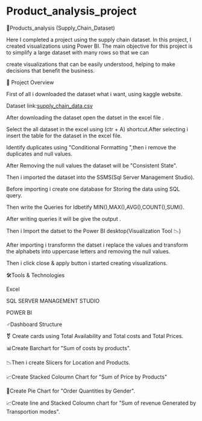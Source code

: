 # Product_analysis_project
📝Products_analysis (Supply_Chain_Dataset)
 
 Here I completed a project using the supply chain dataset. In this project, I created visualizations using Power BI. The main objective for this project is to simplify a large dataset with many rows so that we can
 
 create visualizations that can be easily understood, helping to make decisions that benefit the business.

🎯 Project Overview

  First of all i downloaded the dataset what i want, using kaggle website.

  Dataset link:[supply_chain_data.csv](https://github.com/user-attachments/files/20421385/supply_chain_data.csv)

  After downloading the dataset open the datset in the excel file .

  Select the all dataset in the excel using (ctr + A) shortcut.After selecting i insert the table for the dataset in the excel file.

  Identify duplicates using "Conditional Formatting ",then i remove the duplicates and null values.

  After Removing the null values the dataset will be "Consistent State".

  Then i imported the dataset into the SSMS(Sql Server Management Studio).

  Before importing i create one database for Storing the data using SQL query.

  Then write the Queries for Idbetify MIN(),MAX(),AVG(),COUNT(),SUM().

  After writing queries it will be give the output .

  Then i Import the datset to the Power BI desktop(Visualization Tool 📉)

  After importing i transformn the datset i replace the values and transform the alphabets into uppercase letters and removing the null values.

  Then i click close & apply button i started creating visualizations.


🛠️Tools & Technologies

 Excel

 SQL SERVER MANAGEMENT STUDIO

 POWER BI

♂️Dashboard Structure

 ⚧️ Create cards using Total Availability and Total costs and Total Prices.

 📊Create Barchart for "Sum of costs by products".

 📉Then i create Slicers for Location and Products.

 📈Create Stacked Coloumn Chart for "Sum of Price by Products"

 🎯Create Pie Chart for "Order Quantities by Gender".

 📈Create line and Stacked Coloumn chart for "Sum of revenue Generated by Transportion modes".

 
 

  
